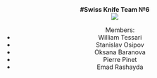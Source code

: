 <div align="center"><b>#Swiss Knife Team №6</b><br>
<img src="https://github.com/itmo-wad/Swiss-knife/blob/master/swiss-army-icon.jpg"><br>
<ul>Members:
  <li>William Tessari</li>
   <li>Stanislav Osipov</li>
   <li>Oksana Baranova</li>
    <li>Pierre Pinet</li>
    <li>Emad Rashayda</li>
 </ul></div>
